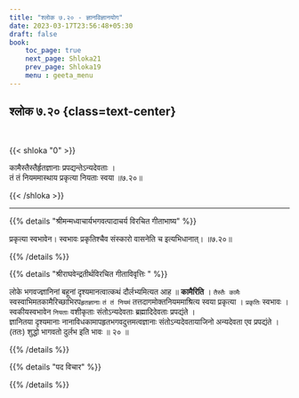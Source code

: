 ```yaml
---
title: "श्लोक ७.२० - ज्ञानविज्ञानयोग"
date: 2023-03-17T23:56:48+05:30
draft: false
book:
    toc_page: true
    next_page: Shloka21
    prev_page: Shloka19
    menu : geeta_menu
---
```




## श्लोक ७.२० {class=text-center}

<br/>

{{< shloka  "0"  >}}

कामैस्तैस्तैर्हृतज्ञानाः प्रपद्यन्तेऽन्यदेवताः ।   
तं तं नियममास्थाय प्रकृत्या नियताः स्वया ॥७.२०॥

{{< /shloka >}}

---


{{% details "श्रीमन्मध्वाचार्यभगवत्पादाचर्य विरचित  गीताभाष्य" %}}

प्रकृत्या स्वभावेन। स्वभावः प्रकृतिश्चैव संस्कारो वासनेति च इत्यभिधानात्। ॥७.२०॥

{{% /details %}}



{{% details "श्रीराघवेन्द्रतीर्थविरचित गीताविवृत्तिः " %}}

लोके भगवज्ज्ञानिनां बहूनां दृश्यमानत्वात्कथं दौर्लभ्यमित्यत 
आह ॥ **कामैरिति** । `तैस्तैः कामैः` 
स्वस्वाभिमतकामैरिच्छाभिरप`हृतज्ञानाः` `तं तं नियमं`
तत्तदागमोक्तनियममाश्रित्य स्वया प्रकृत्या । 
`प्रकृतिः` स्वभावः । स्वकीयस्वभावेन `नियताः` वशीकृताः 
संतोऽन्यदेवताः ब्रह्मादिदेवताः प्रपद्यंते ।  
ज्ञानितया दृश्यमानाः नानाविधकामापहृतभगवदुत्तमत्वज्ञानाः 
संतोऽन्यदेवतायाजिनो अन्यदेवता एव प्रपद्यंते ।(ततः) 
शुद्धो भागवतो दुर्लभ इति भावः ॥ २० ॥


{{% /details %}}


{{% details "पद विचार" %}}


{{% /details %}}
